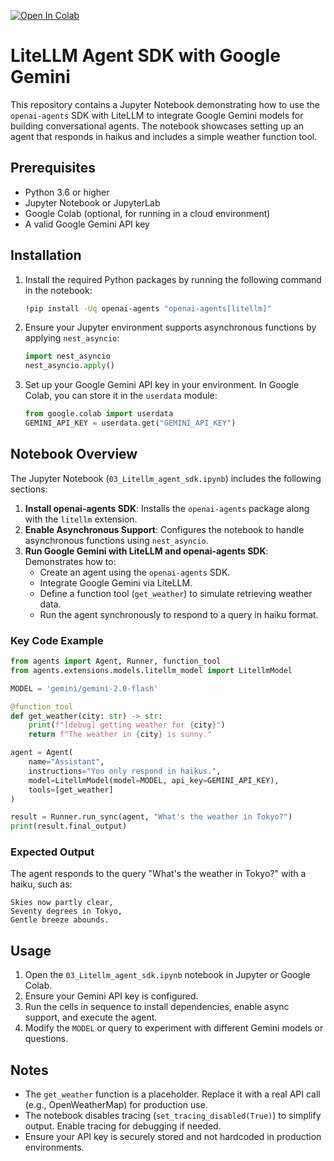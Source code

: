 [![Open In Colab](https://colab.research.google.com/assets/colab-badge.svg)](https://colab.research.google.com/drive/16PwQS1ZlDMn-hCL4666cKLnEewS1E-TV?usp=sharing)

# LiteLLM Agent SDK with Google Gemini

This repository contains a Jupyter Notebook demonstrating how to use the `openai-agents` SDK with LiteLLM to integrate Google Gemini models for building conversational agents. The notebook showcases setting up an agent that responds in haikus and includes a simple weather function tool.

## Prerequisites

- Python 3.6 or higher
- Jupyter Notebook or JupyterLab
- Google Colab (optional, for running in a cloud environment)
- A valid Google Gemini API key

## Installation

1. Install the required Python packages by running the following command in the notebook:
   ```bash
   !pip install -Uq openai-agents "openai-agents[litellm]"
   ```

2. Ensure your Jupyter environment supports asynchronous functions by applying `nest_asyncio`:
   ```python
   import nest_asyncio
   nest_asyncio.apply()
   ```

3. Set up your Google Gemini API key in your environment. In Google Colab, you can store it in the `userdata` module:
   ```python
   from google.colab import userdata
   GEMINI_API_KEY = userdata.get("GEMINI_API_KEY")
   ```

## Notebook Overview

The Jupyter Notebook (`03_Litellm_agent_sdk.ipynb`) includes the following sections:

1. **Install openai-agents SDK**: Installs the `openai-agents` package along with the `litellm` extension.
2. **Enable Asynchronous Support**: Configures the notebook to handle asynchronous functions using `nest_asyncio`.
3. **Run Google Gemini with LiteLLM and openai-agents SDK**: Demonstrates how to:
   - Create an agent using the `openai-agents` SDK.
   - Integrate Google Gemini via LiteLLM.
   - Define a function tool (`get_weather`) to simulate retrieving weather data.
   - Run the agent synchronously to respond to a query in haiku format.

### Key Code Example

```python
from agents import Agent, Runner, function_tool
from agents.extensions.models.litellm_model import LitellmModel

MODEL = 'gemini/gemini-2.0-flash'

@function_tool
def get_weather(city: str) -> str:
    print(f"[debug] getting weather for {city}")
    return f"The weather in {city} is sunny."

agent = Agent(
    name="Assistant",
    instructions="You only respond in haikus.",
    model=LitellmModel(model=MODEL, api_key=GEMINI_API_KEY),
    tools=[get_weather]
)

result = Runner.run_sync(agent, "What's the weather in Tokyo?")
print(result.final_output)
```

### Expected Output

The agent responds to the query "What's the weather in Tokyo?" with a haiku, such as:
```
Skies now partly clear,
Seventy degrees in Tokyo,
Gentle breeze abounds.
```

## Usage

1. Open the `03_Litellm_agent_sdk.ipynb` notebook in Jupyter or Google Colab.
2. Ensure your Gemini API key is configured.
3. Run the cells in sequence to install dependencies, enable async support, and execute the agent.
4. Modify the `MODEL` or query to experiment with different Gemini models or questions.

## Notes

- The `get_weather` function is a placeholder. Replace it with a real API call (e.g., OpenWeatherMap) for production use.
- The notebook disables tracing (`set_tracing_disabled(True)`) to simplify output. Enable tracing for debugging if needed.
- Ensure your API key is securely stored and not hardcoded in production environments.
